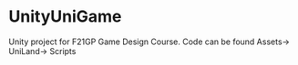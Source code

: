 # UnityUniGame
Unity project for F21GP Game Design Course.  Code can be found Assets-> UniLand-> Scripts
